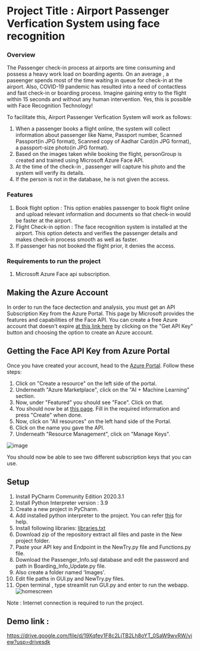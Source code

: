 
# Project Title : Airport Passenger Verfication System using face recognition

### Overview
The Passenger check-in process at airports are time consuming and possess a heavy work load on boarding agents. On an average , a paseenger spends most of the time waiting in queue for check-in at the airport. Also, COVID-19 pandemic has resulted into a need of contactless and fast check-in or boarding process.
Imagine gaining entry to the flight within 15 seconds and without any human intervention.
Yes, this is possible with Face Recognition Technology!

To facilitate this,  Airport Passenger Verfication System will work as follows:
1. When a passenger books a flight online, the system will collect information about passenger like Name, Passport number, Scanned Passport(in JPG format),  Scanned copy of Aadhar Card(in JPG format), a passport-size photo(in JPG format).
2. Based on the images taken while booking the flight, personGroup is created and trained using Microsoft Azure Face API.
3. At the time of the check-in , passenger will capture his photo and the system will verify its details.
4. If the person is not in the database, he is not given the access.

### Features
1. Book flight option : 
   This option enables passenger to book flight online and upload relevant information and documents so that check-in would be faster at      the airport.
2. Flight Check-in option :
   The face recognition system is installed at the airport.
   This option detects and verifies the passenger details and makes check-in process smooth as well as faster.
3. If passenger has not booked the flight prior, it denies the access.

### Requirements to run the project
1. Microsoft Azure Face api subscription.
## Making the Azure Account

In order to run the face dectection and analysis, you must get an API Subscription Key from the Azure Portal. This page by Microsoft provides the features and capabilities of the Face API. You can create a free Azure account that doesn't expire [at this link here](https://azure.microsoft.com/en-us/free/cognitive-services/?api=face-api) by clicking on the "Get API Key" button and choosing the option to create an Azure account.

## Getting the Face API Key from Azure Portal
Once you have created your account, head to the [Azure Portal](https://portal.azure.com/#home). Follow these steps:

1. Click on "Create a resource" on the left side of the portal.
2. Underneath "Azure Marketplace", click on the "AI + Machine Learning" section.
3. Now, under "Featured" you should see "Face". Click on that.
4. You should now be at [this page](https://portal.azure.com/#create/Microsoft.CognitiveServicesFace). Fill in the required information and press "Create" when done.
5. Now, click on "All resources" on the left hand side of the Portal.
6. Click on the name you gave the API.
7. Underneath "Resource Management", click on "Manage Keys".

![image](https://user-images.githubusercontent.com/91329086/170860986-1d42201f-e481-4ea2-bbe7-57cce398f94d.png)

You should now be able to see two different subscription keys that you can use.

## Setup
1. Install PyCharm Community Edition 2020.3.1
2. Install Python Interpreter version : 3.9
3. Create a new project in PyCharm.
4. Add installed python interpreter to the project. You can refer [this](https://www.jetbrains.com/help/pycharm/configuring-python-interpreter.html) for help.
5. Install following libraries: 
    [libraries.txt](https://github.com/Shriya0731/Microsoft-Engage-Face-Recognition-Project/files/8793034/libraries.txt)
6. Download zip of the repository extract all files and paste in the New project folder.
7. Paste your API key and Endpoint in the NewTry.py file and Functions.py file.
8. Download the Passenger_Info.sql database and edit the password and path in Boarding_Info_Update.py file.
9. Also create a folder named 'Images'.
10. Edit file paths in GUI.py and NewTry.py files.
11. Open terminal , type streamlit run GUI.py and enter to run the webapp.
![homescreen](https://user-images.githubusercontent.com/91329086/170862148-ec5fa40b-6cc0-4883-8cf3-536f9eb04096.PNG)

Note : Internet connection is required to run the project.

## Demo link : 
https://drive.google.com/file/d/19Xqfev1F8c2LjTB2Lh8oYT_0SaW9wvRW/view?usp=drivesdk
